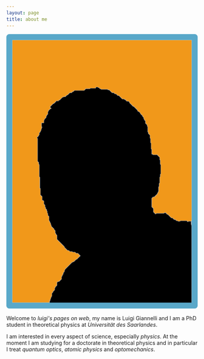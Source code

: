 ```yaml
---
layout: page
title: about me
---
```


![luigi](./img/luigishapebg.png)

Welcome to *luigi's pages on web*, my name is Luigi Giannelli and I am a PhD
student in theoretical physics at  *Universität des Saarlandes*.

I am interested in every aspect of science, especially *physics*. At the
moment I am studying for a doctorate in theoretical physics and in particular
I treat *quantum optics*, *atomic physics* and *optomechanics*.
